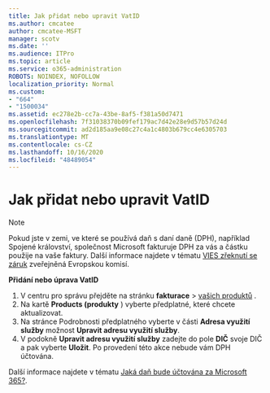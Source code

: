 ```yaml
---
title: Jak přidat nebo upravit VatID
ms.author: cmcatee
author: cmcatee-MSFT
manager: scotv
ms.date: ''
ms.audience: ITPro
ms.topic: article
ms.service: o365-administration
ROBOTS: NOINDEX, NOFOLLOW
localization_priority: Normal
ms.custom:
- "664"
- "1500034"
ms.assetid: ec278e2b-cc7a-43be-8af5-f381a50d7471
ms.openlocfilehash: 7f31038370b09fef179ac7d42e28e9d57b57d24d
ms.sourcegitcommit: ad2d185aa9e08c27c4a1c4803b679cc4e6305703
ms.translationtype: MT
ms.contentlocale: cs-CZ
ms.lasthandoff: 10/16/2020
ms.locfileid: "48489054"
---
```

# <a name="how-to-add-or-edit-a-vatid"></a>Jak přidat nebo upravit VatID

> [!NOTE]
> Pokud jste v zemi, ve které se používá daň s daní daně (DPH), například Spojené království, společnost Microsoft fakturuje DPH za vás a částku použije na vaše faktury. Další informace najdete v tématu [VIES zřeknutí se záruk](https://go.microsoft.com/fwlink/p/?LinkID=841741) zveřejněná Evropskou komisí.

**Přidání nebo úprava VatID**

1. V centru pro správu přejděte na stránku **fakturace** \> [vašich produktů](https://go.microsoft.com/fwlink/p/?linkid=842054) .
2. Na kartě **Products (produkty** ) vyberte předplatné, které chcete aktualizovat.
3. Na stránce Podrobnosti předplatného vyberte v části **Adresa využití služby** možnost **Upravit adresu využití služby**.
4. V podokně **Upravit adresu využití služby** zadejte do pole **DIČ** svoje DIČ a pak vyberte **Uložit**. Po provedení této akce nebude vám DPH účtována.

Další informace najdete v tématu [Jaká daň bude účtována za Microsoft 365?](https://docs.microsoft.com/microsoft-365/commerce/billing-and-payments/tax-information#what-tax-will-i-be-charged).